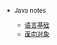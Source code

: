 <!-- _navbar.md -->

* Java notes

  * [语言基础](java-notes/java-basics.md)
  * [面向对象](java-notes/java-oop.md)

